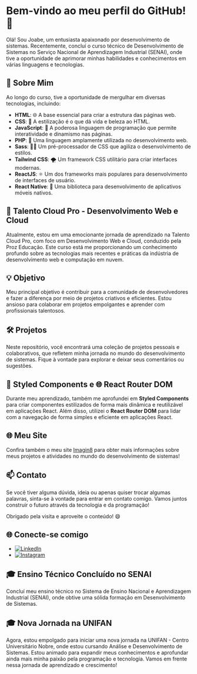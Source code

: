 # Bem-vindo ao meu perfil do GitHub! 👋

Olá! Sou Joabe, um entusiasta apaixonado por desenvolvimento de sistemas. Recentemente, concluí o curso técnico de Desenvolvimento de Sistemas no Serviço Nacional de Aprendizagem Industrial (SENAI), onde tive a oportunidade de aprimorar minhas habilidades e conhecimentos em várias linguagens e tecnologias.

## 🚀 Sobre Mim

Ao longo do curso, tive a oportunidade de mergulhar em diversas tecnologias, incluindo:

- **HTML**: 🌐 A base essencial para criar a estrutura das páginas web.
- **CSS**: 🎨 A estilização é o que dá vida e beleza ao HTML.
- **JavaScript**: 🚀 A poderosa linguagem de programação que permite interatividade e dinamismo nas páginas.
- **PHP**: 🐘 Uma linguagem amplamente utilizada no desenvolvimento web.
- **Sass**: 💁‍♂️ Um pré-processador de CSS que agiliza o desenvolvimento de estilos.
- **Tailwind CSS**: 🌪️ Um framework CSS utilitário para criar interfaces modernas.
- **ReactJS**: ⚛️ Um dos frameworks mais populares para desenvolvimento de interfaces de usuário.
- **React Native**: 📱 Uma biblioteca para desenvolvimento de aplicativos móveis nativos.

## 🎯 Talento Cloud Pro - Desenvolvimento Web e Cloud
Atualmente, estou em uma emocionante jornada de aprendizado na Talento Cloud Pro, com foco em Desenvolvimento Web e Cloud, conduzido pela Proz Educação. Este curso está me proporcionando um conhecimento profundo sobre as tecnologias mais recentes e práticas da indústria de desenvolvimento web e computação em nuvem.

## 💡 Objetivo

Meu principal objetivo é contribuir para a comunidade de desenvolvedores e fazer a diferença por meio de projetos criativos e eficientes. Estou ansioso para colaborar em projetos empolgantes e aprender com profissionais talentosos.

## 🛠️ Projetos

Neste repositório, você encontrará uma coleção de projetos pessoais e colaborativos, que refletem minha jornada no mundo do desenvolvimento de sistemas. Fique à vontade para explorar e deixar seus comentários ou sugestões.

## 🎨 Styled Components e 🌐 React Router DOM

Durante meu aprendizado, também me aprofundei em **Styled Components** para criar componentes estilizados de forma mais dinâmica e reutilizável em aplicações React. Além disso, utilizei o **React Router DOM** para lidar com a navegação de forma simples e eficiente em aplicações React.

## 🌐 Meu Site

Confira também o meu site [Imagin8](https://imagin-mu.vercel.app/inicio) para obter mais informações sobre meus projetos e atividades no mundo do desenvolvimento de sistemas!

## 📫 Contato

Se você tiver alguma dúvida, ideia ou apenas quiser trocar algumas palavras, sinta-se à vontade para entrar em contato comigo. Vamos juntos construir o futuro através da tecnologia e da programação!

Obrigado pela visita e aproveite o conteúdo! 😄

## 🌐 Conecte-se comigo

- [![LinkedIn](https://img.shields.io/badge/LinkedIn-0077B5?style=flat-square&logo=linkedin&logoColor=white)](https://www.linkedin.com/in/joabe-nascimento-632345211/)
- [![Instagram](https://img.shields.io/badge/Instagram-E4405F?style=flat-square&logo=instagram&logoColor=white)](https://www.instagram.com/joabenascimentooficial/)

## 🎓 Ensino Técnico Concluído no SENAI

Concluí meu ensino técnico no Sistema de Ensino Nacional e Aprendizagem Industrial (SENAI), onde obtive uma sólida formação em Desenvolvimento de Sistemas.

## 🎓 Nova Jornada na UNIFAN

Agora, estou empolgado para iniciar uma nova jornada na UNIFAN - Centro Universitário Nobre, onde estou cursando Análise e Desenvolvimento de Sistemas. Estou animado para expandir meus conhecimentos e aprofundar ainda mais minha paixão pela programação e tecnologia. Vamos em frente nessa jornada de aprendizado e crescimento!
